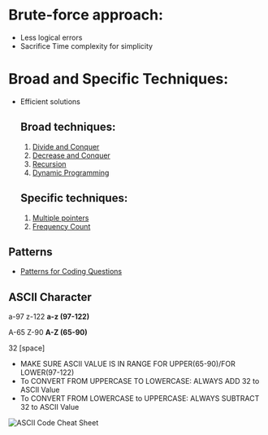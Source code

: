 # Brute-force approach: 
* Less logical errors
* Sacrifice Time complexity for simplicity
# Broad and Specific Techniques:
* Efficient solutions

  ## Broad techniques:
  1. [Divide and Conquer](Notes/divide-and-conquer.md)
  2. [Decrease and Conquer](Notes/decrease-and-conquer.md)
  3. [Recursion](Notes/helper-method-recursion.md)
  4. [Dynamic Programming](Notes/dynamic-programming.md)
  ## Specific techniques:
  1. [Multiple pointers](Notes/multiple-pointers.md)
  2. [Frequency Count](Notes/frequency-counting.md)

## Patterns
* [Patterns for Coding Questions](patterns-for-questions/README.md)

## ASCII Character
a-97
z-122
**a-z (97-122)**

A-65
Z-90
**A-Z (65-90)**

32 [space]

* MAKE SURE ASCII VALUE IS IN RANGE FOR UPPER(65-90)/FOR LOWER(97-122)
* To CONVERT FROM UPPERCASE TO LOWERCASE: ALWAYS ADD 32 to ASCII Value
* To CONVERT FROM LOWERCASE to UPPERCASE: ALWAYS SUBTRACT 32 to ASCII Value

![ASCII Code Cheat Sheet](https://catonmat.net/ftp/ascii-cheat-sheet.png)
